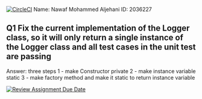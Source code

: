 [![CircleCI](https://dl.circleci.com/status-badge/img/circleci/MgCbUo4KVR1PBi7adAu6CL/EebV4reBfr9Fr72hCwsAEH/tree/main.svg?style=svg)](https://dl.circleci.com/status-badge/redirect/circleci/MgCbUo4KVR1PBi7adAu6CL/EebV4reBfr9Fr72hCwsAEH/tree/main)
Name: Nawaf Mohammed Aljehani
ID: 2036227

## Q1 Fix the current implementation of the Logger class, so it will only return a single instance of the Logger class and all test cases in the unit test are passing
Answer: three steps
1 - make Constructor private
2 - make instance variable static
3 -  make factory method and make it static to return instance variable 



[![Review Assignment Due Date](https://classroom.github.com/assets/deadline-readme-button-24ddc0f5d75046c5622901739e7c5dd533143b0c8e959d652212380cedb1ea36.svg)](https://classroom.github.com/a/SEECbqfh)
